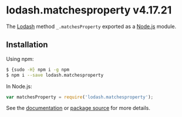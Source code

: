 # lodash.matchesproperty v4.17.21

The [Lodash](https://lodash.com/) method `_.matchesProperty` exported as a [Node.js](https://nodejs.org/) module.

## Installation

Using npm:
```bash
$ {sudo -H} npm i -g npm
$ npm i --save lodash.matchesproperty
```

In Node.js:
```js
var matchesProperty = require('lodash.matchesproperty');
```

See the [documentation](https://lodash.com/docs#matchesProperty) or [package source](https://github.com/lodash/lodash/blob/4.17.21-npm-packages/lodash.matchesproperty) for more details.
